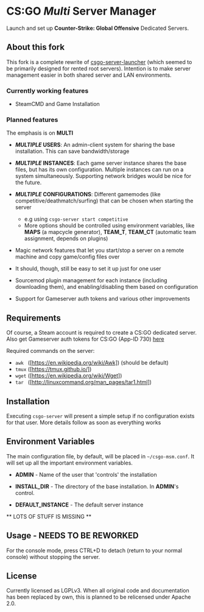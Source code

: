 # CS:GO *Multi* Server Manager

Launch and set up **Counter-Strike: Global Offensive** Dedicated Servers.

## About this fork

This fork is a complete rewrite of [csgo-server-launcher](https://github.com/crazy-max/csgo-server-launcher) (which seemed to be primarily designed for rented root servers). Intention is to make server management easier in both shared server and LAN environments.

### Currently working features

* SteamCMD and Game Installation

### Planned features

The emphasis is on **MULTI**
* **_MULTIPLE_ USERS**: An admin-client system for sharing the base installation. This can save bandwidth/storage
* **_MULTIPLE_ INSTANCES**: Each game server instance shares the base files, but has its own configuration. Multiple instances can run on a system simultaneously. Supporting network bridges would be nice for the future.
* **_MULTIPLE_ CONFIGURATIONS**: Different gamemodes (like competitive/deathmatch/surfing) that can be chosen when starting the server
    * e.g using `csgo-server start competitive`
    * More options should be controlled using environment variables, like **MAPS** (a mapcycle generator), **TEAM_T**, **TEAM_CT** (automatic team assignment, depends on plugins)

* Magic network features that let you start/stop a server on a remote machine and copy game/config files over 
* It should, though, still be easy to set it up just for one user
* Sourcemod plugin management for each instance (including downloading them), and enabling/disabling them based on configuration
* Support for Gameserver auth tokens and various other improvements

## Requirements

Of course, a Steam account is required to create a CS:GO dedicated server. Also get Gameserver auth tokens for CS:GO (App-ID 730) [here](http://steamcommunity.com/dev/managegameservers)

Required commands on the server:

* `awk ` ([https://en.wikipedia.org/wiki/Awk]) (should be default)
* `tmux` ([https://tmux.github.io/])
* `wget` ([https://en.wikipedia.org/wiki/Wget])
* `tar ` ([http://linuxcommand.org/man_pages/tar1.html])

## Installation

Executing ``csgo-server`` will present a simple setup if no configuration exists for that user. More details follow as soon as everything works

## Environment Variables

The main configuration file, by default, will be placed in ``~/csgo-msm.conf``. It will set up all the important environment variables.

* **ADMIN** - Name of the user that 'controls' the installation
* **INSTALL_DIR** - The directory of the base installation. In **ADMIN**'s control.

* **DEFAULT_INSTANCE** - The default server instance

** LOTS OF STUFF IS MISSING **

## Usage - NEEDS TO BE REWORKED

For the console mode, press CTRL+D to detach (return to your normal console) without stopping the server.


## License

Currently licensed as LGPLv3. When all original code and documentation has been replaced by own, this is planned to be relicensed under Apache 2.0.